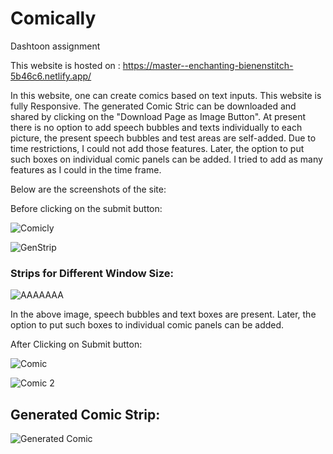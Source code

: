# Comically
Dashtoon assignment

This website is hosted on : https://master--enchanting-bienenstitch-5b46c6.netlify.app/

In this website, one can create comics based on text inputs.
This website is fully Responsive.
The generated Comic Stric can be downloaded and shared by clicking on the "Download Page as Image Button".
At present there is no option to add speech bubbles and texts individually to each picture, the present speech bubbles and test areas are self-added. Due to time restrictions, I could not add those features. Later, the option to put such boxes on individual comic panels can be added. I tried to add as many features as I could in the time frame.

Below are the screenshots of the site:

Before clicking on the submit button:

![Comicly](https://github.com/Vivekkr83/Dash/assets/75994974/aa3febf2-c941-4356-b47b-ebe2e9407d25)


![GenStrip](https://github.com/Vivekkr83/Dash/assets/75994974/bb3b83e9-2958-4bc7-b0bb-eb5bea6f2f8f)

### Strips for Different Window Size:

![AAAAAAA](https://github.com/Vivekkr83/Dash/assets/75994974/d034562c-1c7a-4f57-a343-08de25520ae4)


In the above image, speech bubbles and text boxes are present.
Later, the option to put such boxes to individual comic panels can be added.

After Clicking on Submit button:

![Comic](https://github.com/Vivekkr83/Dash/assets/75994974/a989e492-dbe9-4c9d-8415-c76b15d8114c)


![Comic 2](https://github.com/Vivekkr83/Dash/assets/75994974/ef516081-6f34-4ebe-8a94-bb2a66648442)


## Generated Comic Strip:

![Generated Comic](https://github.com/Vivekkr83/Dash/assets/75994974/65425e4a-054c-473f-a4cd-96c1c2f94a2a)


